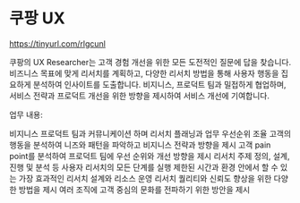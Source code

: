 # 쿠팡 UX


https://tinyurl.com/rlgcunl

쿠팡의 UX Researcher는 고객 경험 개선을 위한 모든 도전적인 질문에 답을 찾습니다. 비즈니스 목표에 맞게 리서치를 계획하고, 다양한 리서치 방법을 통해 사용자 행동을 집요하게 분석하여 인사이트를 도출합니다. 비지니스, 프로덕트 팀과 밀접하게 협업하며, 서비스 전략과 프로덕트 개선을 위한 방향을 제시하여 서비스 개선에 기여합니다.  
 

업무 내용: 

비지니스 프로덕트 팀과 커뮤니케이션 하며 리서치 플래닝과 업무 우선순위 조율 
고객의 행동을 분석하여 니즈와 패턴을 파악하고 비지니스 전략과 방향을 제시 
고객 pain point를 분석하여 프로덕트 팀에 우선 순위와 개선 방향을 제시 
리서치 주제 정의, 설계, 진행 및 분석 등 사용자 리서치의 모든 단계를 실행 
제한된 시간과 환경 안에서 할 수 있는 가장 효과적인 리서치 설계와 리소스 운영
리서치 퀄리티와 신뢰도 향상을 위한 다양한 방법을 제시 
여러 조직에 고객 중심의 문화를 전파하기 위한 방안을 제시 
 

